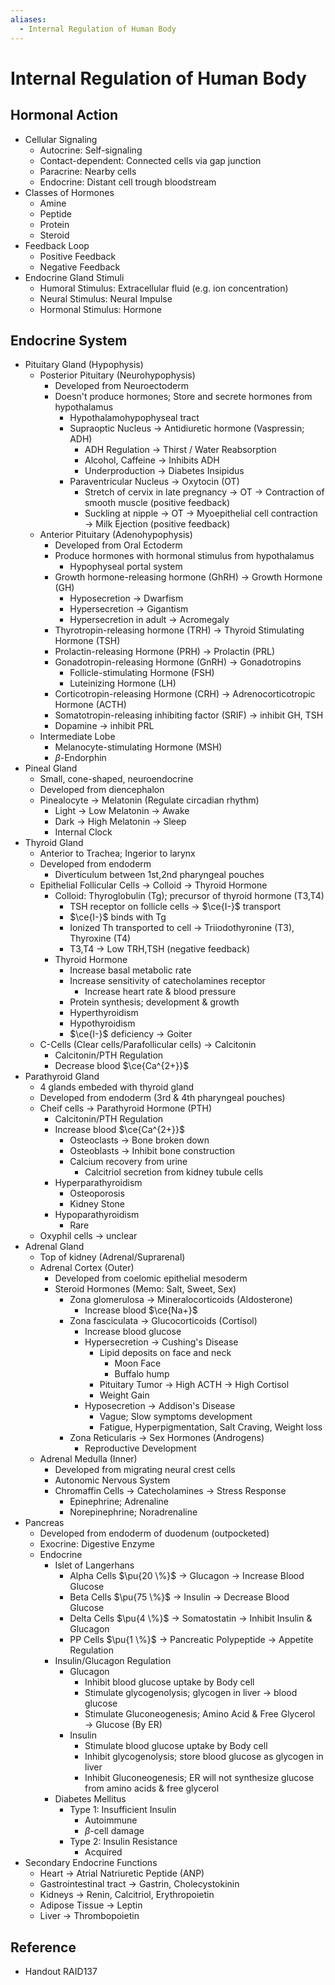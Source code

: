 ```yaml
---
aliases:
  - Internal Regulation of Human Body
---
```


# Internal Regulation of Human Body

## Hormonal Action

- Cellular Signaling
  - Autocrine: Self-signaling
  - Contact-dependent: Connected cells via gap junction
  - Paracrine: Nearby cells
  - Endocrine: Distant cell trough bloodstream
- Classes of Hormones
  - Amine
  - Peptide
  - Protein
  - Steroid
- Feedback Loop
  - Positive Feedback
  - Negative Feedback
- Endocrine Gland Stimuli
  - Humoral Stimulus: Extracellular fluid (e.g. ion concentration)
  - Neural Stimulus: Neural Impulse
  - Hormonal Stimulus: Hormone

## Endocrine System

- Pituitary Gland (Hypophysis)
  - Posterior Pituitary (Neurohypophysis)
    - Developed from Neuroectoderm
    - Doesn't produce hormones; Store and secrete hormones from hypothalamus
      - Hypothalamohypophyseal tract
      - Supraoptic Nucleus → Antidiuretic hormone (Vaspressin; ADH)
        - ADH Regulation → Thirst / Water Reabsorption
        - Alcohol, Caffeine → Inhibits ADH
        - Underproduction → Diabetes Insipidus
      - Paraventricular Nucleus → Oxytocin (OT)
        - Stretch of cervix in late pregnancy → OT → Contraction of smooth muscle (positive feedback)
        - Suckling at nipple → OT → Myoepithelial cell contraction → Milk Ejection (positive feedback)
  - Anterior Pituitary (Adenohypophysis)
    - Developed from Oral Ectoderm
    - Produce hormones with hormonal stimulus from hypothalamus
      - Hypophyseal portal system
    - Growth hormone-releasing hormone (GhRH) → Growth Hormone (GH)
      - Hyposecretion → Dwarfism
      - Hypersecretion → Gigantism
      - Hypersecretion in adult → Acromegaly
    - Thyrotropin-releasing hormone (TRH) → Thyroid Stimulating Hormone (TSH)
    - Prolactin-releasing Hormone (PRH) → Prolactin (PRL)
    - Gonadotropin-releasing Hormone (GnRH) → Gonadotropins
      - Follicle-stimulating Hormone (FSH)
      - Luteinizing Hormone (LH)
    - Corticotropin-releasing Hormone (CRH) → Adrenocorticotropic Hormone (ACTH)
    - Somatotropin-releasing inhibiting factor (SRIF) → inhibit GH, TSH
    - Dopamine → inhibit PRL
  - Intermediate Lobe
    - Melanocyte-stimulating Hormone (MSH)
    - $\beta$-Endorphin
- Pineal Gland
  - Small, cone-shaped, neuroendocrine
  - Developed from diencephalon
  - Pinealocyte → Melatonin (Regulate circadian rhythm)
    - Light → Low Melatonin → Awake
    - Dark → High Melatonin → Sleep
    - Internal Clock
- Thyroid Gland
  - Anterior to Trachea; Ingerior to larynx
  - Developed from endoderm
    - Diverticulum between 1st,2nd pharyngeal pouches
  - Epithelial Follicular Cells → Colloid → Thyroid Hormone
    - Colloid: Thyroglobulin (Tg); precursor of thyroid hormone (T3,T4)
      - TSH receptor on follicle cells → $\ce{I-}$ transport
      - $\ce{I-}$ binds with Tg
      - Ionized Th transported to cell → Triiodothyronine (T3), Thyroxine (T4)
      - T3,T4 → Low TRH,TSH (negative feedback)
    - Thyroid Hormone
      - Increase basal metabolic rate
      - Increase sensitivity of catecholamines receptor
        - Increase heart rate & blood pressure
      - Protein synthesis; development & growth
      - Hyperthyroidism
      - Hypothyroidism
      - $\ce{I-}$ deficiency → Goiter
  - C-Cells (Clear cells/Parafollicular cells) → Calcitonin
    - Calcitonin/PTH Regulation
    - Decrease blood $\ce{Ca^{2+}}$
- Parathyroid Gland
  - 4 glands embeded with thyroid gland
  - Developed from endoderm (3rd & 4th pharyngeal pouches)
  - Cheif cells → Parathyroid Hormone (PTH)
    - Calcitonin/PTH Regulation
    - Increase blood $\ce{Ca^{2+}}$
      - Osteoclasts → Bone broken down
      - Osteoblasts → Inhibit bone construction
      - Calcium recovery from urine
        - Calcitriol secretion from kidney tubule cells
    - Hyperparathyroidism
      - Osteoporosis
      - Kidney Stone
    - Hypoparathyroidism
      - Rare
  - Oxyphil cells → unclear
- Adrenal Gland
  - Top of kidney (Adrenal/Suprarenal)
  - Adrenal Cortex (Outer)
    - Developed from coelomic epithelial mesoderm
    - Steroid Hormones (Memo: Salt, Sweet, Sex)
      - Zona glomerulosa → Mineralocorticoids (Aldosterone)
        - Increase blood $\ce{Na+}$
      - Zona fasciculata → Glucocorticoids (Cortisol)
        - Increase blood glucose
        - Hypersecretion → Cushing's Disease
          - Lipid deposits on face and neck
            - Moon Face
            - Buffalo hump
          - Pituitary Tumor → High ACTH → High Cortisol
          - Weight Gain
        - Hyposecretion → Addison's Disease
          - Vague; Slow symptoms development
          - Fatigue, Hyperpigmentation, Salt Craving, Weight loss
      - Zona Reticularis → Sex Hormones (Androgens)
        - Reproductive Development
  - Adrenal Medulla (Inner)
    - Developed from migrating neural crest cells
    - Autonomic Nervous System
    - Chromaffin Cells → Catecholamines → Stress Response
      - Epinephrine; Adrenaline
      - Norepinephrine; Noradrenaline
- Pancreas
  - Developed from endoderm of duodenum (outpocketed)
  - Exocrine: Digestive Enzyme
  - Endocrine
    - Islet of Langerhans
      - Alpha Cells $\pu{20 \%}$ → Glucagon → Increase Blood Glucose
      - Beta Cells $\pu{75 \%}$ → Insulin → Decrease Blood Glucose
      - Delta Cells $\pu{4 \%}$ → Somatostatin → Inhibit Insulin & Glucagon
      - PP Cells $\pu{1 \%}$ → Pancreatic Polypeptide → Appetite Regulation
    - Insulin/Glucagon Regulation
      - Glucagon
        - Inhibit blood glucose uptake by Body cell
        - Stimulate glycogenolysis; glycogen in liver → blood glucose
        - Stimulate Gluconeogenesis; Amino Acid & Free Glycerol → Glucose (By ER)
      - Insulin
        - Stimulate blood glucose uptake by Body cell
        - Inhibit glycogenolysis; store blood glucose as glycogen in liver
        - Inhibit Gluconeogenesis; ER will not synthesize glucose from amino acids & free glycerol
    - Diabetes Mellitus
      - Type 1: Insufficient Insulin
        - Autoimmune
        - $\beta$-cell damage
      - Type 2: Insulin Resistance
        - Acquired
- Secondary Endocrine Functions
  - Heart → Atrial Natriuretic Peptide (ANP)
  - Gastrointestinal tract → Gastrin, Cholecystokinin
  - Kidneys → Renin, Calcitriol, Erythropoietin
  - Adipose Tissue → Leptin
  - Liver → Thrombopoietin

## Reference

- Handout RAID137
